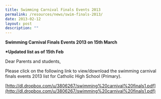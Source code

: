 ```yaml
---
title: Swimming Carnival Finals Events 2013
permalink: /resources/news/swim-finals-2013/
date: 2013-02-12
layout: post
description: ""
---
```

**Swimming Carnival Finals Events 2013 on 15th March**

**\*Updated list as of 15th Feb**

Dear Parents and students,

Please click on the following link to view/download the swimming carnival finals events 2013 list for Catholic High School (Primary).

[http://dl.dropbox.com/u/3806267/swimming%20carnival%20finals1.pdf](http://dl.dropbox.com/u/3806267/swimming%20carnival%20finals1.pdf)